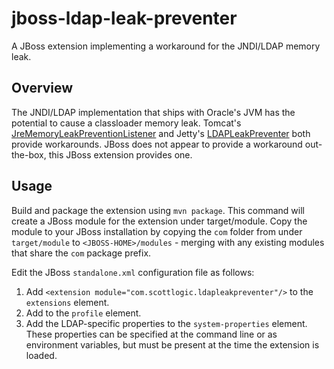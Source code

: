 # jboss-ldap-leak-preventer
A JBoss extension implementing a workaround for the JNDI/LDAP memory leak.

## Overview
The JNDI/LDAP implementation that ships with Oracle's JVM has the potential to cause a classloader memory leak. Tomcat's [JreMemoryLeakPreventionListener](https://tomcat.apache.org/tomcat-7.0-doc/config/listeners.html#JRE_Memory_Leak_Prevention_Listener_-_org.apache.catalina.core.JreMemoryLeakPreventionListener) and Jetty's [LDAPLeakPreventer](http://www.eclipse.org/jetty/documentation/current/preventing-memory-leaks.html#preventers-table) both provide workarounds. JBoss does not appear to provide a workaround out-the-box, this JBoss extension provides one.

## Usage
Build and package the extension using `mvn package`. This command will create a JBoss module for the extension under target/module. Copy the module to your JBoss installation by copying the `com` folder from under `target/module` to `<JBOSS-HOME>/modules` - merging with any existing modules that share the `com` package prefix.

Edit the JBoss `standalone.xml` configuration file as follows:
  1. Add `<extension module="com.scottlogic.ldapleakpreventer"/>` to the `extensions` element.
  1. Add <subsystem xmlns="urn:scottlogic:ldapleakpreventer:1.0"/> to the `profile` element.
  1. Add the LDAP-specific properties to the `system-properties` element.
     These properties can be specified at the command line or as environment variables, but must be present at the time the extension is loaded.
